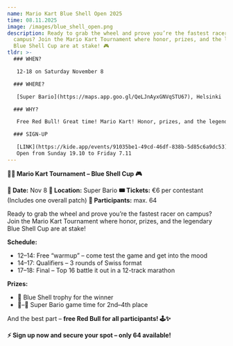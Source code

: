 ```yaml
---
name: Mario Kart Blue Shell Open 2025
time: 08.11.2025
image: /images/blue_shell_open.png
description: Ready to grab the wheel and prove you’re the fastest racer on
  campus? Join the Mario Kart Tournament where honor, prizes, and the legendary
  Blue Shell Cup are at stake! 🎮
tldr: >-
  ### WHEN?

   12-18 on Saturday November 8

  ### WHERE?

   [Super Bario](https://maps.app.goo.gl/QeLJnAyxGNVqSTU67), Helsinki

  ### WHY?

   Free Red Bull! Great time! Mario Kart! Honor, prizes, and the legendary Blue Shell Cup are at stake.

  ### SIGN-UP

   [LINK](https://kide.app/events/91035be1-49cd-46df-838b-5d85c6a9dc53)
   Open from Sunday 19.10 to Friday 7.11
---
```

**🚗💨 Mario Kart Tournament – Blue Shell Cup 🎮**

**📅 Date:** Nov 8
**📍 Location:** Super Bario
**🎟️ Tickets:** €6 per contestant (Includes one overall patch)
**👥 Participants:** max. 64

Ready to grab the wheel and prove you’re the fastest racer on campus? Join the Mario Kart Tournament where honor, prizes, and the legendary Blue Shell Cup are at stake!

**Schedule:**

- 12–14: Free “warmup” – come test the game and get into the mood
- 14–17: Qualifiers – 3 rounds of Swiss format
- 17–18: Final – Top 16 battle it out in a 12-track marathon

**Prizes:**
- 🥇 Blue Shell trophy for the winner
- 🥈–🥉 Super Bario game time for 2nd–4th place

And the best part – **free Red Bull for all participants! 🕹️✨**

**⚡ Sign up now and secure your spot – only 64 available!**
